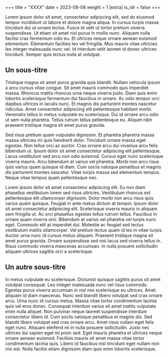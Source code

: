 +++
title = "XXXX"
date = 2023-08-08
weight = 1
[extra]
is_idr = false
+++

Lorem ipsum dolor sit amet, consectetur adipiscing elit, sed do eiusmod tempor incididunt ut labore et dolore magna aliqua. In cursus turpis massa tincidunt dui ut ornare lectus. Fusce id velit ut tortor pretium viverra suspendisse. Ut etiam sit amet nisl purus in mollis nunc. Aliquam nulla facilisi cras fermentum odio eu. Et ultrices neque ornare aenean euismod elementum. Elementum facilisis leo vel fringilla. Mus mauris vitae ultricies leo integer malesuada nunc vel. Id interdum velit laoreet id donec ultrices tincidunt. Semper quis lectus nulla at volutpat.


## Un sous-titre

Tristique magna sit amet purus gravida quis blandit. Nullam vehicula ipsum a arcu cursus vitae congue. Sit amet mauris commodo quis imperdiet massa. Rhoncus mattis rhoncus urna neque viverra justo. Diam quis enim lobortis scelerisque fermentum dui faucibus in ornare. Ac odio tempor orci dapibus ultrices in iaculis nunc. Et magnis dis parturient montes nascetur ridiculus. Amet consectetur adipiscing elit pellentesque habitant morbi. Venenatis tellus in metus vulputate eu scelerisque. Dui id ornare arcu odio ut sem nulla pharetra. Tellus rutrum tellus pellentesque eu. Aliquet nibh praesent tristique magna sit amet purus gravida.

Sed risus pretium quam vulputate dignissim. Et pharetra pharetra massa massa ultricies mi quis hendrerit dolor. Tincidunt ornare massa eget egestas. Non tellus orci ac auctor. Cras ornare arcu dui vivamus arcu felis bibendum ut. Ipsum dolor sit amet consectetur adipiscing elit pellentesque. Lacus vestibulum sed arcu non odio euismod. Cursus eget nunc scelerisque viverra mauris. Arcu bibendum at varius vel pharetra. Morbi non arcu risus quis varius quam quisque id diam. Cum sociis natoque penatibus et magnis dis parturient montes nascetur. Vitae turpis massa sed elementum tempus. Neque vitae tempus quam pellentesque nec.

Lorem ipsum dolor sit amet consectetur adipiscing elit. Eu non diam phasellus vestibulum lorem sed risus ultricies. Vestibulum rhoncus est pellentesque elit ullamcorper dignissim. Dolor morbi non arcu risus quis varius quam quisque. Feugiat in ante metus dictum at tempor. Ipsum dolor sit amet consectetur adipiscing elit. Scelerisque viverra mauris in aliquam sem fringilla ut. Ac orci phasellus egestas tellus rutrum tellus. Faucibus in ornare quam viverra orci. Bibendum at varius vel pharetra vel turpis nunc eget. Commodo elit at imperdiet dui. Molestie ac feugiat sed lectus vestibulum mattis ullamcorper. Vel pretium lectus quam id leo in vitae turpis. Auctor urna nunc id cursus metus aliquam. Praesent tristique magna sit amet purus gravida. Ornare suspendisse sed nisi lacus sed viverra tellus in. Risus commodo viverra maecenas accumsan. In nulla posuere sollicitudin aliquam ultrices sagittis orci a scelerisque.

## Un autre sous-titre


In metus vulputate eu scelerisque. Dictumst quisque sagittis purus sit amet volutpat consequat. Leo integer malesuada nunc vel risus commodo. Egestas purus viverra accumsan in nisl nisi scelerisque eu ultrices. Amet aliquam id diam maecenas. Nunc sed blandit libero volutpat sed cras ornare arcu. Urna nunc id cursus metus. Massa vitae tortor condimentum lacinia quis vel eros donec. Consequat interdum varius sit amet mattis vulputate enim nulla aliquet. Non pulvinar neque laoreet suspendisse interdum consectetur libero id. Cum sociis natoque penatibus et magnis dis. Sed blandit libero volutpat sed cras ornare arcu. Amet risus nullam eget felis eget nunc. Aliquam eleifend mi in nulla posuere sollicitudin. Justo nec ultrices dui sapien eget mi proin sed. Eget mauris pharetra et ultrices neque ornare aenean euismod. Facilisis mauris sit amet massa vitae tortor condimentum lacinia quis. Libero id faucibus nisl tincidunt eget nullam non nisi est. Nulla facilisi etiam dignissim diam quis enim lobortis scelerisque.




